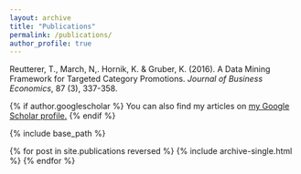 ```yaml
---
layout: archive
title: "Publications"
permalink: /publications/
author_profile: true
---
```


Reutterer, T., March, N,. Hornik, K. & Gruber, K. (2016). A Data Mining Framework for Targeted Category Promotions. <em>Journal of Business Economics</em>, 87 (3), 337-358.

{% if author.googlescholar %}
  You can also find my articles on <u><a href="{{author.googlescholar}}">my Google Scholar profile</a>.</u>
{% endif %}

{% include base_path %}

{% for post in site.publications reversed %}
  {% include archive-single.html %}
{% endfor %}
